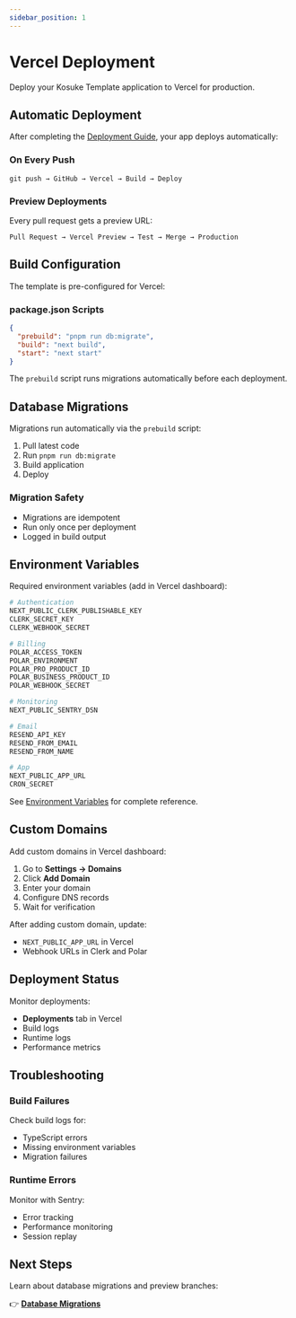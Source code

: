 ```yaml
---
sidebar_position: 1
---
```


# Vercel Deployment

Deploy your Kosuke Template application to Vercel for production.

## Automatic Deployment

After completing the [Deployment Guide](./full-deployment-guide), your app deploys automatically:

### On Every Push

```
git push → GitHub → Vercel → Build → Deploy
```

### Preview Deployments

Every pull request gets a preview URL:

```
Pull Request → Vercel Preview → Test → Merge → Production
```

## Build Configuration

The template is pre-configured for Vercel:

### package.json Scripts

```json
{
  "prebuild": "pnpm run db:migrate",
  "build": "next build",
  "start": "next start"
}
```

The `prebuild` script runs migrations automatically before each deployment.

## Database Migrations

Migrations run automatically via the `prebuild` script:

1. Pull latest code
2. Run `pnpm run db:migrate`
3. Build application
4. Deploy

### Migration Safety

- Migrations are idempotent
- Run only once per deployment
- Logged in build output

## Environment Variables

Required environment variables (add in Vercel dashboard):

```bash
# Authentication
NEXT_PUBLIC_CLERK_PUBLISHABLE_KEY
CLERK_SECRET_KEY
CLERK_WEBHOOK_SECRET

# Billing
POLAR_ACCESS_TOKEN
POLAR_ENVIRONMENT
POLAR_PRO_PRODUCT_ID
POLAR_BUSINESS_PRODUCT_ID
POLAR_WEBHOOK_SECRET

# Monitoring
NEXT_PUBLIC_SENTRY_DSN

# Email
RESEND_API_KEY
RESEND_FROM_EMAIL
RESEND_FROM_NAME

# App
NEXT_PUBLIC_APP_URL
CRON_SECRET
```

See [Environment Variables](../reference/environment-variables) for complete reference.

## Custom Domains

Add custom domains in Vercel dashboard:

1. Go to **Settings → Domains**
2. Click **Add Domain**
3. Enter your domain
4. Configure DNS records
5. Wait for verification

After adding custom domain, update:

- `NEXT_PUBLIC_APP_URL` in Vercel
- Webhook URLs in Clerk and Polar

## Deployment Status

Monitor deployments:

- **Deployments** tab in Vercel
- Build logs
- Runtime logs
- Performance metrics

## Troubleshooting

### Build Failures

Check build logs for:

- TypeScript errors
- Missing environment variables
- Migration failures

### Runtime Errors

Monitor with Sentry:

- Error tracking
- Performance monitoring
- Session replay

## Next Steps

Learn about database migrations and preview branches:

👉 **[Database Migrations](./database-migrations)**
